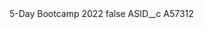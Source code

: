 <?xml version="1.0" encoding="UTF-8"?>
<CustomMetadata xmlns="http://soap.sforce.com/2006/04/metadata" xmlns:xsi="http://www.w3.org/2001/XMLSchema-instance" xmlns:xsd="http://www.w3.org/2001/XMLSchema">
    <label>5-Day Bootcamp 2022</label>
    <protected>false</protected>
    <values>
        <field>ASID__c</field>
        <value xsi:type="xsd:string">A57312</value>
    </values>
</CustomMetadata>
